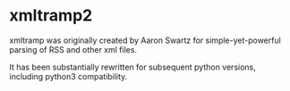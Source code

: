 xmltramp2
====

xmltramp was originally created by Aaron Swartz for simple-yet-powerful
parsing of RSS and other xml files.

It has been substantially rewritten for subsequent python versions,
including python3 compatibility.
